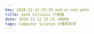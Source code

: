 ```yaml
---
key: 2020-12-12-15-25-and-or-not-gate
title: Gate Circuits 门电路
date: 2020-12-12 15:25 +0800
tags: Computer Science 计算机科学
---
```




<!--more-->
